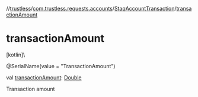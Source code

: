 //[trustless](../../../index.md)/[com.trustless.requests.accounts](../index.md)/[StaqAccountTransaction](index.md)/[transactionAmount](transaction-amount.md)

# transactionAmount

[kotlin]\

@SerialName(value = &quot;TransactionAmount&quot;)

val [transactionAmount](transaction-amount.md): [Double](https://kotlinlang.org/api/latest/jvm/stdlib/kotlin/-double/index.html)

Transaction amount
